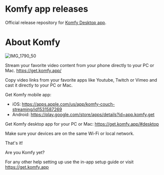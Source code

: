 # Komfy app releases

Official release repository for [Komfy Desktop app](https://get.komfy.app).

# About Komfy

![IMG_1790_50](https://user-images.githubusercontent.com/9803078/177306670-90d7f74a-84e1-491e-a7ed-d997146d4c99.jpg)

Stream your favorite video content from your phone directly to your PC or Mac. https://get.komfy.app/

Copy video links from your favorite apps like Youtube, Twitch or Vimeo and cast it directly to your PC or Mac.

Get Komfy mobile app:
- iOS: https://apps.apple.com/us/app/komfy-couch-streaming/id1531587269
- Android: https://play.google.com/store/apps/details?id=app.komfy.get

Get Komfy desktop app for your PC or Mac: 
https://get.komfy.app/#desktop

Make sure your devices are on the same Wi-Fi or local network.

That's it!

Are you Komfy yet?

For any other help setting up use the in-app setup guide or visit https://get.komfy.app

